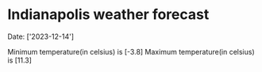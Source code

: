 # Indianapolis weather forecast 
Date: ['2023-12-14'] 

Minimum temperature(in celsius) is [-3.8] 
Maximum temperature(in celsius) is [11.3]